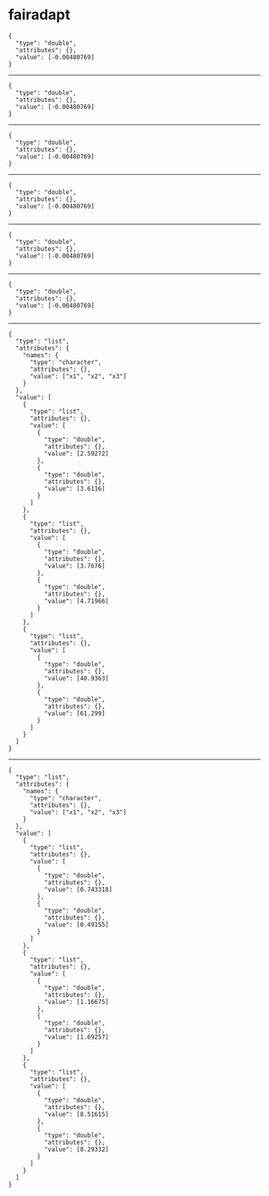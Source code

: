 # fairadapt

    {
      "type": "double",
      "attributes": {},
      "value": [-0.00480769]
    }

---

    {
      "type": "double",
      "attributes": {},
      "value": [-0.00480769]
    }

---

    {
      "type": "double",
      "attributes": {},
      "value": [-0.00480769]
    }

---

    {
      "type": "double",
      "attributes": {},
      "value": [-0.00480769]
    }

---

    {
      "type": "double",
      "attributes": {},
      "value": [-0.00480769]
    }

---

    {
      "type": "double",
      "attributes": {},
      "value": [-0.00480769]
    }

---

    {
      "type": "list",
      "attributes": {
        "names": {
          "type": "character",
          "attributes": {},
          "value": ["x1", "x2", "x3"]
        }
      },
      "value": [
        {
          "type": "list",
          "attributes": {},
          "value": [
            {
              "type": "double",
              "attributes": {},
              "value": [2.59272]
            },
            {
              "type": "double",
              "attributes": {},
              "value": [3.6116]
            }
          ]
        },
        {
          "type": "list",
          "attributes": {},
          "value": [
            {
              "type": "double",
              "attributes": {},
              "value": [3.7676]
            },
            {
              "type": "double",
              "attributes": {},
              "value": [4.71966]
            }
          ]
        },
        {
          "type": "list",
          "attributes": {},
          "value": [
            {
              "type": "double",
              "attributes": {},
              "value": [40.9363]
            },
            {
              "type": "double",
              "attributes": {},
              "value": [61.299]
            }
          ]
        }
      ]
    }

---

    {
      "type": "list",
      "attributes": {
        "names": {
          "type": "character",
          "attributes": {},
          "value": ["x1", "x2", "x3"]
        }
      },
      "value": [
        {
          "type": "list",
          "attributes": {},
          "value": [
            {
              "type": "double",
              "attributes": {},
              "value": [0.743318]
            },
            {
              "type": "double",
              "attributes": {},
              "value": [0.49155]
            }
          ]
        },
        {
          "type": "list",
          "attributes": {},
          "value": [
            {
              "type": "double",
              "attributes": {},
              "value": [1.16675]
            },
            {
              "type": "double",
              "attributes": {},
              "value": [1.69257]
            }
          ]
        },
        {
          "type": "list",
          "attributes": {},
          "value": [
            {
              "type": "double",
              "attributes": {},
              "value": [8.51615]
            },
            {
              "type": "double",
              "attributes": {},
              "value": [8.29332]
            }
          ]
        }
      ]
    }

